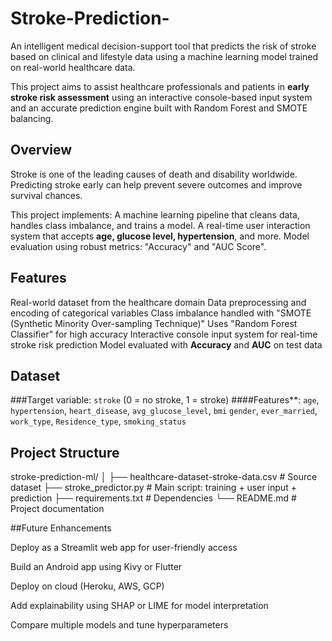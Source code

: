 # Stroke-Prediction-
An intelligent medical decision-support tool that predicts the risk of stroke based on clinical and lifestyle data using a machine learning model trained on real-world healthcare data.

This project aims to assist healthcare professionals and patients in **early stroke risk assessment** using an interactive console-based input system and an accurate prediction engine built with Random Forest and SMOTE balancing.
## Overview

Stroke is one of the leading causes of death and disability worldwide. Predicting stroke early can help prevent severe outcomes and improve survival chances.

This project implements:
A machine learning pipeline that cleans data, handles class imbalance, and trains a model.
A real-time user interaction system that accepts **age, glucose level, hypertension**, and more.
Model evaluation using robust metrics: "Accuracy" and "AUC Score".
## Features

Real-world dataset from the healthcare domain
Data preprocessing and encoding of categorical variables
Class imbalance handled with "SMOTE (Synthetic Minority Over-sampling Technique)"
Uses "Random Forest Classifier" for high accuracy
Interactive console input system for real-time stroke risk prediction
Model evaluated with **Accuracy** and **AUC** on test data
##  Dataset

###Target variable: `stroke` (0 = no stroke, 1 = stroke)
####Features**:
`age`, `hypertension`, `heart_disease`, `avg_glucose_level`, `bmi`
 `gender`, `ever_married`, `work_type`, `Residence_type`, `smoking_status`
## Project Structure

stroke-prediction-ml/
│
├── healthcare-dataset-stroke-data.csv   # Source dataset
├── stroke_predictor.py                  # Main script: training + user input + prediction
├── requirements.txt                     # Dependencies
└── README.md                            # Project documentation


##Future Enhancements

 Deploy as a Streamlit web app for user-friendly access

 Build an Android app using Kivy or Flutter

 Deploy on cloud (Heroku, AWS, GCP)

 Add explainability using SHAP or LIME for model interpretation

 Compare multiple models and tune hyperparameters
